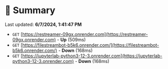 # 📖 Summary
Last updated: **6/7/2024, 1:41:47 PM**

- `GET` [https://restreamer-09gx.onrender.com](https://restreamer-09gx.onrender.com) - **Up** (509ms)
- `GET` [https://filestreambot-b5k6.onrender.com/](https://filestreambot-b5k6.onrender.com/) - **Down** (168ms)
- `GET` [https://jupyterlab-python3-12-3.onrender.com](https://jupyterlab-python3-12-3.onrender.com) - **Down** (168ms)
